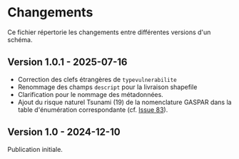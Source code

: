 <MenuSchema />

# Changements

Ce fichier répertorie les changements entre différentes versions d'un schéma.

## Version 1.0.1 - 2025-07-16

- Correction des clefs étrangères de `typevulnerabilite`
- Renommage des champs `descript` pour la livraison shapefile
- Clarification pour le nommage des métadonnées.
- Ajout du risque naturel Tsunami (19) de la nomenclature GASPAR dans la table d'énumération correspondante (cf. [Issue 83](https://github.com/cnigfr/Geostandards-Risques/issues/83)).

## Version 1.0 - 2024-12-10

Publication initiale.
